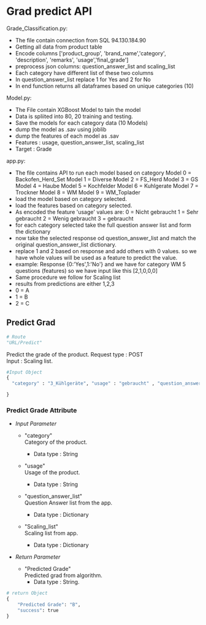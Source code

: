 # **Grad predict API**

Grade_Classification.py:

- The file contain connection from SQL 94.130.184.90
- Getting all data from product table
- Encode columns ['product_group', 'brand_name','category', 'description', 'remarks', 'usage','final_grade']
- preprocess json columns: question_answer_list and scaling_list
- Each category have different list of these two columns
- In question_answer_list replace 1 for Yes and 2 for No
- In end function returns all dataframes based on unique categories (10)

Model.py:

- The File contain XGBoost Model to tain the model
- Data is spliited into 80, 20 training and testing.
- Save the models for each category data (10 Models)
- dump the model as .sav using joblib
- dump the features of each model as .sav
- Features : usage, question_answer_list, scaling_list
- Target : Grade

app.py:

- The file contains API to run each model based on category
  Model 0 = Backofen_Herd_Set
  Model 1 = Diverse
  Model 2 = FS_Herd
  Model 3 = GS
  Model 4 = Haube
  Model 5 = Kochfelder
  Model 6 = Kuhlgerate
  Model 7 = Trockner
  Model 8 = WM
  Model 9 = WM_Toplader 
- load the model based on category selected.
- load the features based on category selected. 
- As encoded the feature 'usage' values are:
  0 = Nicht gebraucht
  1 = Sehr gebraucht
  2 = Wenig gebraucht
  3 = gebraucht
- for each category selected take the full question answer list and form the dictionary
- now take the selected response od question_answer_list and match the original question_answer_list dictionary.
- replace 1 and 2 based on response and add others with 0 values. so we have whole values will be used as a feature to predict the value.
- example: Response {0:'Yes',1:'No'} and we have for category WM 5 questions (features)
	   so we have input like this [2,1,0,0,0]
- Same procedure we follow for Scaling list
- results from predictions are either 1,2,3
- 0 = A
- 1 = B
- 2 = C 

## **Predict Grad**

~~~python
# Route
"URL/Predict"
~~~

Predict the grade of the product. 
Request type : POST\
Input : Scaling list. 

~~~python
#Input Object
{
  "category" : "3_Kühlgeräte", "usage" : "gebraucht" , "question_answer_list" : {"0":"No","10":"No","11":"No","12":"No","13":"Yes","8":"Yes","9":"Yes"},  "Scaling_list" : {"17":6}

}
~~~

### **Predict Grade Attribute**

- *Input Parameter*
  - "category"\
  Category of the product.
    - Data type : String 

  - "usage"\
  Usage  of the product.
    - Data type : String

  - "question_answer_list"\
  Question Answer list from the app.
    - Data type : Dictionary

  - "Scaling_list"\
  Scaling list from app.
    - Data type : Dictionary

- *Return Parameter*
  - "Predicted Grade"\
  Predicted grad from algorithm.
    - Data type : String.

~~~python
# return Object
{
    "Predicted Grade": "B",
    "success": true
}
~~~
